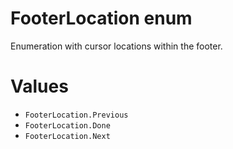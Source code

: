 # FooterLocation enum

Enumeration with cursor locations within the footer.

# Values

- `FooterLocation.Previous`
- `FooterLocation.Done`
- `FooterLocation.Next`